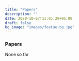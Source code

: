 ```yaml
---
title: "Papers"
description: ""
date: 2020-10-07T13:05:29+06:00
draft: false
bg_image: "images/featue-bg.jpg"
---
```


### Papers

None so far
